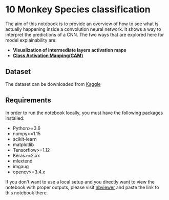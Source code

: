 # 10 Monkey Species classification

The aim of this notebook is to provide an overview of how to see what is actually happening inside a convolution
neural network. It shows a way to interpret the predictions of a CNN. The two ways that are explored here for 
model explainability are:

* **Visualization of intermediate layers activation maps**
* **[Class Activation Mapping(CAM)](http://cnnlocalization.csail.mit.edu/)**

## Dataset
The dataset can be downloaded from [Kaggle](https://www.kaggle.com/slothkong/10-monkey-species/home)

## Requirements
In order to run the notebook locally, you must have the following packages installed:
* Python>=3.6
* numpy>=1.15
* scikit-learn
* matplotlib
* Tensorflow>=1.12
* Keras>=2.xx
* mlextend
* imgaug
* opencv>=3.4.x


If you don't want to use a local setup and you directly want to view the notebook with proper outputs, 
please visit [nbviewer](https://nbviewer.jupyter.org) and paste the link to this notebook there.
